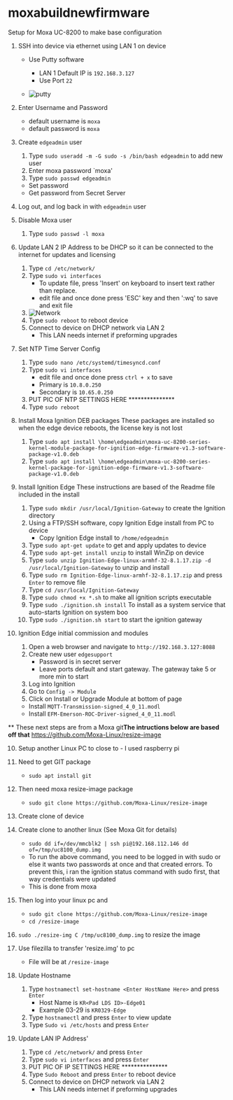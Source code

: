 # moxabuildnewfirmware
Setup for Moxa UC-8200 to make base configuration
1. SSH into device via ethernet using LAN 1 on device
   - Use Putty software
     - LAN 1 Default IP is `192.168.3.127`
     - Use Port `22`

   - ![putty](https://user-images.githubusercontent.com/108074645/175321878-c8aefea5-4a4e-4410-8502-54d3b70611ac.png)

2. Enter Username and Password
   - default username is `moxa`
   - default password is `moxa`

3. Create `edgeadmin` user
   1. Type `sudo useradd -m -G sudo -s /bin/bash edgeadmin` to add new user
   2. Enter moxa password `moxa'
   3. Type `sudo passwd edgeadmin`
     - Set password
     - Get password from Secret Server

4. Log out, and log back in with `edgeadmin` user

5. Disable Moxa user
   1. Type `sudo passwd -l moxa`

6. Update LAN 2 IP Address to be DHCP so it can be connected to the internet for updates and licensing 
   1. Type `cd /etc/network/`
   2. Type `sudo vi interfaces`
      - To update file, press 'Insert' on keyboard to insert text rather than replace.
      - edit file and once done press 'ESC' key and then ':wq' to save and exit file
   4. ![Network](https://user-images.githubusercontent.com/109390971/182206674-d5072440-a331-4c82-ae8a-625e36b6fee4.png)
   5. Type `sudo reboot` to reboot device
   6. Connect to device on DHCP network via LAN 2
      - This LAN needs internet if preforming upgrades
      
7. Set NTP Time Server Config 
   1. Type `sudo nano /etc/systemd/timesyncd.conf`
   2. Type `sudo vi interfaces`
      - edit file and once done press `ctrl + x` to save
      - Primary is `10.8.0.250`
      - Secondary is `10.65.0.250`
   4. PUT PIC OF NTP SETTINGS HERE ***************
   5. Type `sudo reboot`
   
8. Install Moxa Ignition DEB packages
   These packages are installed so when the edge device reboots, the license key is not lost
   1. Type `sudo apt install \home\edgeadmin\moxa-uc-8200-series-kernel-module-package-for-ignition-edge-firmware-v1.3-software-package-v1.0.deb`
   2. Type `sudo apt install \home\edgeadmin\moxa-uc-8200-series-kernel-package-for-ignition-edge-firmware-v1.3-software-package-v1.0.deb`

8. Install Ignition Edge
   These instructions are based of the Readme file included in the install
   1. Type `sudo mkdir /usr/local/Ignition-Gateway` to create the Ignition directory
   2. Using a FTP/SSH software, copy Ignition Edge install from PC to device
      - Copy Ignition Edge install to `/home/edgeadmin`
   3. Type `sudo apt-get update` to get and apply updates to device
   4. Type `sudo apt-get install unzip` to install WinZip on device
   5. Type `sudo unzip Ignition-Edge-linux-armhf-32-8.1.17.zip -d /usr/local/Ignition-Gateway` to unzip and install
   6. Type `sudo rm Ignition-Edge-linux-armhf-32-8.1.17.zip` and press `Enter` to remove file
   7. Type `cd /usr/local/Ignition-Gateway`
   8. Type `sudo chmod +x *.sh` to make all ignition scripts executable
   9. Type `sudo ./ignition.sh install` To install as a system service that auto-starts Ignition on system boo
   10. Type `sudo ./ignition.sh start` to start the ignition gateway
   
9. Ignition Edge initial commission and modules
   1. Open a web browser and navigate to `http://192.168.3.127:8088`
   2. Create new user `edgesupport`
      - Password is in secret server
      - Leave ports default and start gateway.  The gateway take 5 or more min to start
   3. Log into Ignition
   4. Go to `Config -> Module`
   5. Click on Install or Upgrade Module at bottom of page
     - Install `MQTT-Transmission-signed_4_0_11.modl`
     - Install `EFM-Emerson-ROC-Driver-signed_4_0_11.modl`

** These next steps are from a Moxa git**The intructions below are based off that**
https://github.com/Moxa-Linux/resize-image

10. Setup another Linux PC to close to - I used raspberry pi
   1. Need to get GIT package
      - `sudo apt install git`
   2. Then need moxa resize-image package
      - `sudo git clone https://github.com/Moxa-Linux/resize-image`
      
11. Create clone of device
   1. Create clone to another linux (See Moxa Git for details)
      - `sudo dd if=/dev/mmcblk2 | ssh pi@192.168.112.146 dd of=/tmp/uc8100_dump.img`
      - To run the above command, you need to be logged in with sudo or else it wants two passwords at once and that created errors.  To prevent this, i ran the ignition status command with sudo first, that way credentials were updated
      - This is done from moxa
   2. Then log into your linux pc and
      - `sudo git clone https://github.com/Moxa-Linux/resize-image`
      - `cd /resize-image`
   3. `sudo ./resize-img C /tmp/uc8100_dump.img` to resize the image
   4. Use filezilla to transfer 'resize.img' to pc
      - File will be at `/resize-image`
  
  
  
  

6. Update Hostname
   1. Type `hostnamectl set-hostname <Enter HostName Here>` and press `Enter`
      - Host Name is `KR<Pad LDS ID>-Edge01`
      - Example 03-29 is `KR0329-Edge`
   2. Type `hostnamectl` and press `Enter` to view update
   3. Type `Sudo vi /etc/hosts` and press `Enter`

7. Update LAN IP Address'
   1. Type `cd /etc/network/` and press `Enter`
   2. Type `sudo vi interfaces` and press `Enter`
   3. PUT PIC OF IP SETTINGS HERE ***************
   4. Type `Sudo Reboot` and press `Enter` to reboot device
   5. Connect to device on DHCP network via LAN 2
      - This LAN needs internet if preforming upgrades







   
